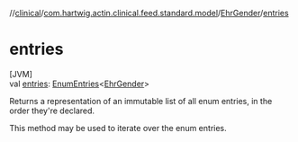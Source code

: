 //[clinical](../../../index.md)/[com.hartwig.actin.clinical.feed.standard.model](../index.md)/[EhrGender](index.md)/[entries](entries.md)

# entries

[JVM]\
val [entries](entries.md): [EnumEntries](https://kotlinlang.org/api/latest/jvm/stdlib/kotlin.enums/-enum-entries/index.html)&lt;[EhrGender](index.md)&gt;

Returns a representation of an immutable list of all enum entries, in the order they're declared.

This method may be used to iterate over the enum entries.
